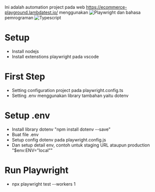 Ini adalah automation project pada web https://ecommerce-playground.lambdatest.io/ menggunakan ![Playwright](https://img.shields.io/badge/playwright-%23323330.svg?style=for-the-badge&logo=playwright) dan bahasa pemrograman ![Typescript](https://img.shields.io/badge/typescript-%23323330.svg?style=for-the-badge&logo=typescript)

# Setup

- Install nodejs
- Install extenstions playwright pada vscode

# First Step

- Setting configuration project pada playwright.config.ts
- Setting .env menggunakan library tambahan yaitu dotenv

# Setup .env

- Install library dotenv "npm install dotenv --save"
- Buat file .env
- Setup config dotenv pada playwright.config.js
- Dan setup detail env, contoh untuk staging URL ataupun production "$env:ENV="local""

# Run Playwright

- npx playwright test --workers 1
